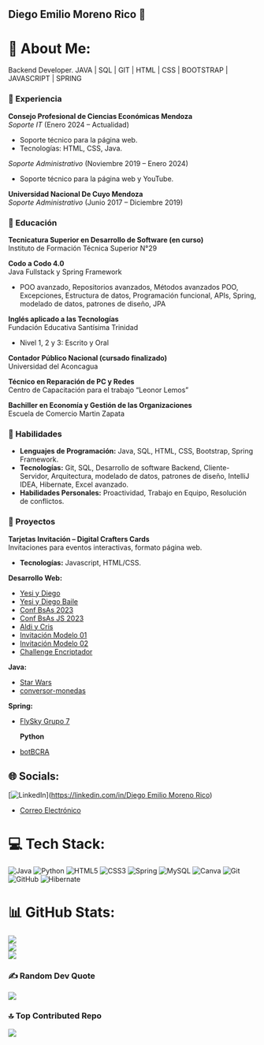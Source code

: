 ## Diego Emilio Moreno Rico 👋

<!--
**diegomr949/diegomr949** is a ✨ _special_ ✨ repository because its `README.md` (this file) appears on your GitHub profile.

Here are some ideas to get you started:

- 🔭 I’m currently working on ...
- 🌱 I’m currently learning ...
- 👯 I’m looking to collaborate on ...
- 🤔 I’m looking for help with ...
- 💬 Ask me about ...
- 📫 How to reach me: ...
- 😄 Pronouns: ...
- ⚡ Fun fact: ...
-->

# 💫 About Me:

Backend Developer. JAVA | SQL | GIT | HTML | CSS | BOOTSTRAP | JAVASCRIPT | SPRING

### 🔭 Experiencia

**Consejo Profesional de Ciencias Económicas Mendoza**  
*Soporte IT* (Enero 2024 – Actualidad)  
- Soporte técnico para la página web.
- Tecnologías: HTML, CSS, Java.

*Soporte Administrativo* (Noviembre 2019 – Enero 2024)  
- Soporte técnico para la página web y YouTube.

**Universidad Nacional De Cuyo Mendoza**  
*Soporte Administrativo* (Junio 2017 – Diciembre 2019)

### 🌱 Educación

**Tecnicatura Superior en Desarrollo de Software (en curso)**  
Instituto de Formación Técnica Superior N°29

**Codo a Codo 4.0**  
Java Fullstack y Spring Framework  
- POO avanzado, Repositorios avanzados, Métodos avanzados POO, Excepciones, Estructura de datos, Programación funcional, APIs, Spring, modelado de datos, patrones de diseño, JPA

**Inglés aplicado a las Tecnologías**  
Fundación Educativa Santísima Trinidad  
- Nivel 1, 2 y 3: Escrito y Oral

**Contador Público Nacional (cursado finalizado)**  
Universidad del Aconcagua

**Técnico en Reparación de PC y Redes**  
Centro de Capacitación para el trabajo “Leonor Lemos”

**Bachiller en Economía y Gestión de las Organizaciones**  
Escuela de Comercio Martin Zapata

### 💼 Habilidades

- **Lenguajes de Programación:** Java, SQL, HTML, CSS, Bootstrap, Spring Framework.
- **Tecnologías:** Git, SQL, Desarrollo de software Backend, Cliente-Servidor, Arquitectura, modelado de datos, patrones de diseño, IntelliJ IDEA, Hibernate, Excel avanzado.
- **Habilidades Personales:** Proactividad, Trabajo en Equipo, Resolución de conflictos.

### 🚀 Proyectos

**Tarjetas Invitación – Digital Crafters Cards**  
Invitaciones para eventos interactivas, formato página web.  
- **Tecnologías:** Javascript, HTML/CSS.

**Desarrollo Web:**
- [Yesi y Diego](https://diegomr949.github.io/YesiyDiego/)
- [Yesi y Diego Baile](https://diegomr949.github.io/yesidiegobaile/)
- [Conf BsAs 2023](https://diegomr949.github.io/conf-bsas-2023/)
- [Conf BsAs JS 2023](https://diegomr949.github.io/Conf-bsas-js2023/)
- [Aldi y Cris](https://diegomr949.github.io/AldiyCris/)
- [Invitación Modelo 01](https://diegomr949.github.io/invitacion-modelo01/)
- [Invitación Modelo 02](https://diegomr949.github.io/invitacion-modelo02/)
- [Challenge Encriptador](https://diegomr949.github.io/challenge-encriptador/)

**Java:**
- [Star Wars](https://github.com/diegomr949/star-wars)
- [conversor-monedas](https://github.com/diegomr949/conversor-monedas.git)

**Spring:**
- [FlySky Grupo 7](https://github.com/diegomr949/flysky-grupo7)

  **Python**
- [botBCRA](https://github.com/diegomr949/botBCRA.git)
  


## 🌐 Socials:
[![LinkedIn](https://img.shields.io/badge/LinkedIn-%230077B5.svg?logo=linkedin&logoColor=white)]([https://linkedin.com/in/Diego Emilio Moreno Rico](https://www.linkedin.com/in/diego-emilio-moreno-rico/)) 
- [Correo Electrónico](mailto:diegomr949@gmail.com)
# 💻 Tech Stack:
![Java](https://img.shields.io/badge/java-%23ED8B00.svg?style=for-the-badge&logo=openjdk&logoColor=white) ![Python](https://img.shields.io/badge/python-3670A0?style=for-the-badge&logo=python&logoColor=ffdd54) ![HTML5](https://img.shields.io/badge/html5-%23E34F26.svg?style=for-the-badge&logo=html5&logoColor=white) ![CSS3](https://img.shields.io/badge/css3-%231572B6.svg?style=for-the-badge&logo=css3&logoColor=white) ![Spring](https://img.shields.io/badge/spring-%236DB33F.svg?style=for-the-badge&logo=spring&logoColor=white) ![MySQL](https://img.shields.io/badge/mysql-4479A1.svg?style=for-the-badge&logo=mysql&logoColor=white) ![Canva](https://img.shields.io/badge/Canva-%2300C4CC.svg?style=for-the-badge&logo=Canva&logoColor=white) ![Git](https://img.shields.io/badge/git-%23F05033.svg?style=for-the-badge&logo=git&logoColor=white) ![GitHub](https://img.shields.io/badge/github-%23121011.svg?style=for-the-badge&logo=github&logoColor=white) ![Hibernate](https://img.shields.io/badge/Hibernate-59666C?style=for-the-badge&logo=Hibernate&logoColor=white)
# 📊 GitHub Stats:
![](https://github-readme-stats.vercel.app/api?username=diegomr949&theme=dark&hide_border=true&include_all_commits=false&count_private=false)<br/>
![](https://github-readme-streak-stats.herokuapp.com/?user=diegomr949&theme=dark&hide_border=true)<br/>
![](https://github-readme-stats.vercel.app/api/top-langs/?username=diegomr949&theme=dark&hide_border=true&include_all_commits=false&count_private=false&layout=compact)

### ✍️ Random Dev Quote
![](https://quotes-github-readme.vercel.app/api?type=horizontal&theme=radical)

### 🔝 Top Contributed Repo
![](https://github-contributor-stats.vercel.app/api?username=diegomr949&limit=5&theme=dark&combine_all_yearly_contributions=true)

<!-- Proudly created with GPRM ( https://gprm.itsvg.in ) -->
